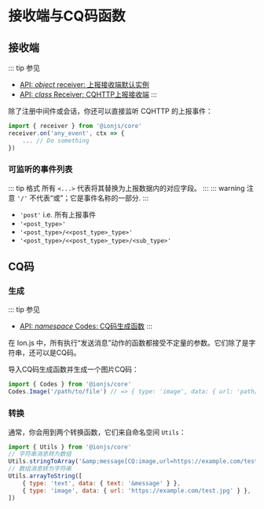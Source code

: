 # 接收端与CQ码函数

## 接收端
::: tip 参见
- [API: *object* receiver: 上报接收端默认实例](/api/objects.html#receiver)
- [API: *class* Receiver: CQHTTP上报接收端](/api/classes.html#receiver)
:::

除了注册中间件或会话，你还可以直接监听 CQHTTP 的上报事件：
```js {1}
import { receiver } from '@ionjs/core'
receiver.on('any_event', ctx => {
    ... // Do something
})
```
### 可监听的事件列表
::: tip 格式
所有 `<...>` 代表将其替换为上报数据内的对应字段。
:::
::: warning 注意
`'/'` 不代表“或”；它是事件名称的一部分.
:::

- `'post'` i.e. 所有上报事件
- `'<post_type>'`
- `'<post_type>/<<post_type>_type>'`
- `'<post_type>/<<post_type>_type>/<sub_type>'`

## CQ码
### 生成
::: tip 参见
- [API: *namespace* Codes: CQ码生成函数](/api/namespaces.html#codes)
:::

在 Ion.js 中，所有执行“发送消息”动作的函数都接受不定量的参数。它们除了是字符串，还可以是CQ码。

导入CQ码生成函数并生成一个图片CQ码：
```js {2}
import { Codes } from '@ionjs/core'
Codes.Image('/path/to/file') // => { type: 'image', data: { url: 'path/to/file' } }
```

### 转换
通常，你会用到两个转换函数，它们来自命名空间 `Utils`：
``` js {3,5}
import { Utils } from '@ionjs/core'
// 字符串消息转为数组
Utils.stringToArray('&amp;message[CQ:image,url=https://example.com/test.jpg]') 
// 数组消息转为字符串
Utils.arrayToString([
    { type: 'text', data: { text: '&message' } },
    { type: 'image', data: { url: 'https://example.com/test.jpg' } },
]) 
```